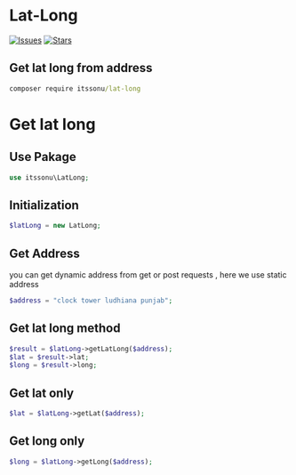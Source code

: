 # Lat-Long
[![Issues](https://img.shields.io/github/issues/itssonu/lat-long.svg?style=flat-square)](https://github.com/itssonu/lat-long/issues)
[![Stars](	https://img.shields.io/github/stars/itssonu/lat-long.svg?style=flat-square)](https://github.com/itssonu/lat-long/stargazers)


## Get lat long from address

```cmd
composer require itssonu/lat-long
```

# Get lat long

## Use Pakage
```php 
use itssonu\LatLong;
```
## Initialization
```php 
$latLong = new LatLong;
```
## Get Address
you can get dynamic address from get or post requests , here we use static address
```php 
$address = "clock tower ludhiana punjab";
```
## Get lat long method
```php
$result = $latLong->getLatLong($address);
$lat = $result->lat;
$long = $result->long;
```

## Get lat only
```php
$lat = $latLong->getLat($address);
```
## Get long only
```php
$long = $latLong->getLong($address);
```